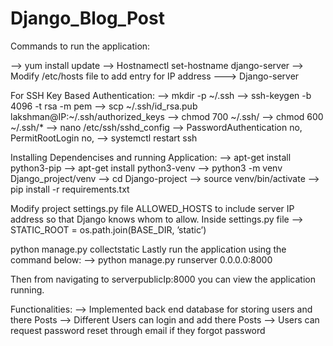 # Django_Blog_Post

Commands to run the application:

--> yum install update 
--> Hostnamectl set-hostname django-server
--> Modify /etc/hosts file to add entry for IP address ---> Django-server

For SSH Key Based Authentication:
--> mkdir -p ~/.ssh
--> ssh-keygen -b 4096 -t rsa -m pem
--> scp ~/.ssh/id_rsa.pub lakshman@IP:~/.ssh/authorized_keys
--> chmod 700 ~/.ssh/
--> chmod 600 ~/.ssh/*
--> nano /etc/ssh/sshd_config —> PasswordAuthentication no, PermitRootLogin no, 
--> systemctl restart ssh

Installing Dependencises and running Application:
 --> apt-get install python3-pip
 --> apt-get install python3-venv
 --> python3 -m venv Django_project/venv
 --> cd Django-project —> source venv/bin/activate
 --> pip install -r requirements.txt

Modify project settings.py file ALLOWED_HOSTS to include server IP address so that Django knows whom to allow.
Inside settings.py file
 --> STATIC_ROOT = os.path.join(BASE_DIR, ’static’)

python manage.py collectstatic
Lastly run the application using the command below:
--> python manage.py runserver 0.0.0.0:8000

Then from navigating to serverpublicIp:8000 you can view the application running.


Functionalities:
--> Implemented back end database for storing users and there Posts
--> Different Users can login and add there Posts
--> Users can request password reset through email if they forgot password
